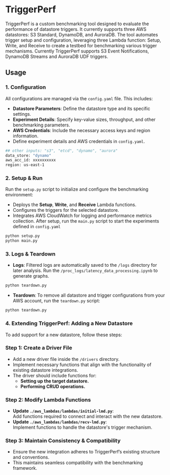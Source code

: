 # TriggerPerf

TriggerPerf is a custom benchmarking tool designed to evaluate the performance of datastore triggers. It currently supports three AWS datastores: S3 Standard, DynamoDB, and AuroraDB. The tool automates trigger setup and configuration, leveraging three Lambda function: Setup, Write, and Receive to create a testbed for benchmarking various trigger mechanisms. Currently TriggerPerf supports S3 Event Notifications, DynamoDB Streams and AuroraDB UDF triggers.

## **Usage**

### **1. Configuration**
All configurations are managed via the `config.yaml` file. This includes:
- **Datastore Parameters**: Define the datastore type and its specific settings.
- **Experiment Details**: Specify key-value sizes, throughput, and other benchmarking parameters.
- **AWS Credentials**: Include the necessary access keys and region information.
- Define experiment details and AWS credentials in `config.yaml`.
```bash
## other inputs: "s3", "etcd", "dynamo", "aurora"
data_store: "dynamo"
aws_acc_id: xxxxxxxxxx
region: us-east-1 
```

### **2. Setup & Run**
Run the `setup.py` script to initialize and configure the benchmarking environment:
- Deploys the **Setup**, **Write**, and **Receive** Lambda functions.
- Configures the triggers for the selected datastore.
- Integrates AWS CloudWatch for logging and performance metrics collection.
After setup, run the `main.py` script to start the experiments defined in `config.yaml`

```bash
python setup.py
python main.py
```

### **3. Logs & Teardown**
- **Logs**: Filtered logs are automatically saved to the `/logs` directory for later analysis. Run the `/proc_logs/latency_data_processing.ipynb` to generate graphs.
```bash
python teardown.py 
```
- **Teardown**: To remove all datastore and trigger configurations from your AWS account, run the `teardown.py` script:

```bash
python teardown.py 
```

### **4. Extending TriggerPerf: Adding a New Datastore**

To add support for a new datastore, follow these steps:

### **Step 1: Create a Driver File**
- Add a new driver file inside the `/drivers` directory.
- Implement necessary functions that align with the functionality of existing datastore integrations.
- The driver should include functions for:
  - **Setting up the target datastore.**
  - **Performing CRUD operations.**

### **Step 2: Modify Lambda Functions**
- **Update `./aws_lambdas/lambdas/initial-lmd.py`**:  
  Add functions required to connect and interact with the new datastore.
- **Update `./aws_lambdas/lambdas/recv-lmd.py`**:  
  Implement functions to handle the datastore's trigger mechanism.

### **Step 3: Maintain Consistency & Compatibility**
- Ensure the new integration adheres to TriggerPerf’s existing structure and conventions.
- This maintains seamless compatibility with the benchmarking framework.





